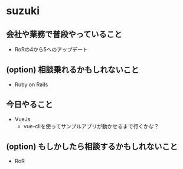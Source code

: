 # suzuki

## 会社や業務で普段やっていること

- RoRの4から5へのアップデート


## (option) 相談乗れるかもしれないこと

- Ruby on Rails

## 今日やること

- VueJs
  - vue-cliを使ってサンプルアプリが動かせるまで行くかな？

## (option) もしかしたら相談するかもしれないこと
 
- RoR
